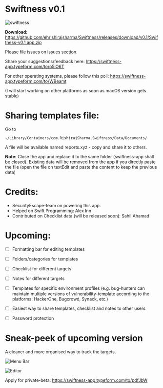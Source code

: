 # Swiftness v0.1

![swiftness](https://media.giphy.com/media/3o7WIB0KBZfmGpVV6w/giphy.gif)


**Download:** https://github.com/ehrishirajsharma/Swiftness/releases/download/v0.1/Swiftness-v0.1.app.zip

Please file issues on issues section.

Share your suggestions/feedback here: https://swiftness-app.typeform.com/to/o5iO6T

For other operating systems, please follow this poll: https://swiftness-app.typeform.com/to/WBeamt

(I will start working on other platforms as soon as macOS version gets stable)


# **Sharing templates file:**


Go to 

`~/Library/Containers/com.RishirajSharma.Swiftness/Data/Documents/`

A file will be available named reports.xyz - copy and share it to others.

**Note:** Close the app and replace it to the same folder (swiftness-app shall be closed). Existing data will be removed from the app if you directly paste the file (open the file on textEdit and paste the content to keep the previous data)


# **Credits:**

- SecurityEscape-team on powering this app.
- Helped on Swift Programming: Alex Inn
- Contributed on Checklist data (will be released soon): Sahil Ahamad 


# **Upcoming:**

- [ ] Formatting bar for editing templates
- [ ] Folders/categories for templates
- [ ] Checklist for different targets
- [ ] Notes for different targets
- [ ] Templates for specific environment profiles (e.g. bug-hunters can maintain multiple versions of vulnerability-template according to the platforms: HackerOne, Bugcrowd, Synack, etc.)
- [ ] Easiest way to share templates, checklist and notes to other users
- [ ] Password protection


  

# Sneak-peek of upcoming version

A cleaner and more organised way to track the targets.

![Menu Bar](https://image.ibb.co/mXR4gH/Checklist_min.png)


![Editor](https://image.ibb.co/dHzDac/New_Editor_min.png)



Apply for private-beta: https://swiftness-app.typeform.com/to/pdfJbW
